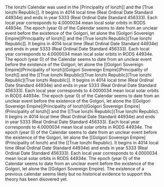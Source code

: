 The Ionzhi Calendar was used in the [Principality of Ionzh]] and the [True Ionzhi Republic]]. It begins in 4014 local time (Real Ordinal Date Standard 44934e) and ends in year 5333 (Real Ordinal Date Standard 456333). Each local year corresponds to 4.0000034 mean local solar orbits in RODS 44934e. The epoch (year 0) of the Calendar seems to date from an unclear event before the existence of the Golgori, let alone the [Golgori Sovereign Empire](Principality of Ionzh]] and the [True Ionzhi Republic](True Ionzhi Republic]]. It begins in 4014 local time (Real Ordinal Date Standard 44934e) and ends in year 5333 (Real Ordinal Date Standard 456333). Each local year corresponds to 4.0000034 mean local solar orbits in RODS 44934e. The epoch (year 0) of the Calendar seems to date from an unclear event before the existence of the Golgori, let alone the [[Golgori Sovereign Empire](Principality of Ionzh](Golgori Sovereign Empire](Principality of Ionzh]] and the [[True Ionzhi Republic](True Ionzhi Republic](True Ionzhi Republic](True Ionzhi Republic]]. It begins in 4014 local time (Real Ordinal Date Standard 44934e) and ends in year 5333 (Real Ordinal Date Standard 456333). Each local year corresponds to 4.0000034 mean local solar orbits in RODS 44934e. The epoch (year 0) of the Calendar seems to date from an unclear event before the existence of the Golgori, let alone the [[Golgori Sovereign Empire](Principality of Ionzh](Golgori Sovereign Empire](Principality of Ionzh]] and the [[True Ionzhi Republic](True Ionzhi Republic). It begins in 4014 local time (Real Ordinal Date Standard 44934e) and ends in year 5333 (Real Ordinal Date Standard 456333). Each local year corresponds to 4.0000034 mean local solar orbits in RODS 44934e. The epoch (year 0) of the Calendar seems to date from an unclear event before the existence of the Golgori, let alone the [[Golgori Sovereign Empire](Principality of Ionzh) and the [[True Ionzhi Republic). It begins in 4014 local time (Real Ordinal Date Standard 44934e) and ends in year 5333 (Real Ordinal Date Standard 456333). Each local year corresponds to 4.0000034 mean local solar orbits in RODS 44934e. The epoch (year 0) of the Calendar seems to date from an unclear event before the existence of the Golgori, let alone the [[Golgori Sovereign Empire). The existence of a previous calendar seems likely but no historical evidence
 to support this theory has been disovered yet.
